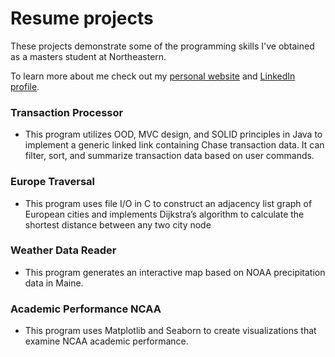 # Resume projects
These projects demonstrate some of the programming skills I've obtained as a masters student at Northeastern.

To learn more about me check out my [personal website](https://briggstwitchell.github.io/site/) and [LinkedIn profile](https://www.linkedin.com/in/briggstwitchell/).

### Transaction Processor
* This program utilizes OOD, MVC design, and SOLID principles in Java to implement a generic linked link containing Chase transaction data. It can filter, sort, and summarize transaction data based on user commands.

### Europe Traversal
* This program uses file I/O in C to construct an adjacency list graph of European cities and implements Dijkstra’s algorithm to calculate the shortest distance between any two city node

### Weather Data Reader
* This program generates an interactive map based on NOAA precipitation data in Maine.

### Academic Performance NCAA
* This program uses Matplotlib and Seaborn to create visualizations that examine NCAA academic performance.